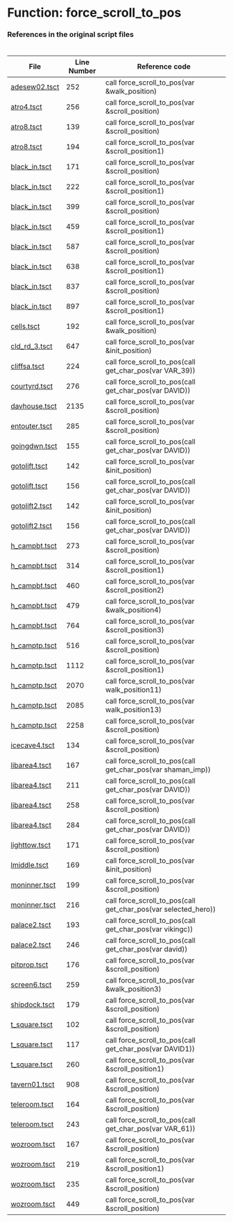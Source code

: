 # Function: force_scroll_to_pos
### References in the original script files

#

| File | Line Number | Reference code |
| --- | --- | --- |
| [adesew02.tsct](../../../out/adesew02.tsct#L252) | 252 | call force_scroll_to_pos(var &walk_position) |
| [atro4.tsct](../../../out/atro4.tsct#L256) | 256 | call force_scroll_to_pos(var &scroll_position) |
| [atro8.tsct](../../../out/atro8.tsct#L139) | 139 | call force_scroll_to_pos(var &scroll_position) |
| [atro8.tsct](../../../out/atro8.tsct#L194) | 194 | call force_scroll_to_pos(var &scroll_position1) |
| [black_in.tsct](../../../out/black_in.tsct#L171) | 171 | call force_scroll_to_pos(var &scroll_position) |
| [black_in.tsct](../../../out/black_in.tsct#L222) | 222 | call force_scroll_to_pos(var &scroll_position1) |
| [black_in.tsct](../../../out/black_in.tsct#L399) | 399 | call force_scroll_to_pos(var &scroll_position) |
| [black_in.tsct](../../../out/black_in.tsct#L459) | 459 | call force_scroll_to_pos(var &scroll_position1) |
| [black_in.tsct](../../../out/black_in.tsct#L587) | 587 | call force_scroll_to_pos(var &scroll_position) |
| [black_in.tsct](../../../out/black_in.tsct#L638) | 638 | call force_scroll_to_pos(var &scroll_position1) |
| [black_in.tsct](../../../out/black_in.tsct#L837) | 837 | call force_scroll_to_pos(var &scroll_position) |
| [black_in.tsct](../../../out/black_in.tsct#L897) | 897 | call force_scroll_to_pos(var &scroll_position1) |
| [cells.tsct](../../../out/cells.tsct#L192) | 192 | call force_scroll_to_pos(var &walk_position) |
| [cld_rd_3.tsct](../../../out/cld_rd_3.tsct#L647) | 647 | call force_scroll_to_pos(var &init_position) |
| [cliffsa.tsct](../../../out/cliffsa.tsct#L224) | 224 | call force_scroll_to_pos(call get_char_pos(var VAR_39)) |
| [courtyrd.tsct](../../../out/courtyrd.tsct#L276) | 276 | call force_scroll_to_pos(call get_char_pos(var DAVID)) |
| [davhouse.tsct](../../../out/davhouse.tsct#L2135) | 2135 | call force_scroll_to_pos(var &scroll_position) |
| [entouter.tsct](../../../out/entouter.tsct#L285) | 285 | call force_scroll_to_pos(var &scroll_position) |
| [goingdwn.tsct](../../../out/goingdwn.tsct#L155) | 155 | call force_scroll_to_pos(call get_char_pos(var DAVID)) |
| [gotolift.tsct](../../../out/gotolift.tsct#L142) | 142 | call force_scroll_to_pos(var &init_position) |
| [gotolift.tsct](../../../out/gotolift.tsct#L156) | 156 | call force_scroll_to_pos(call get_char_pos(var DAVID)) |
| [gotolift2.tsct](../../../out/gotolift2.tsct#L142) | 142 | call force_scroll_to_pos(var &init_position) |
| [gotolift2.tsct](../../../out/gotolift2.tsct#L156) | 156 | call force_scroll_to_pos(call get_char_pos(var DAVID)) |
| [h_campbt.tsct](../../../out/h_campbt.tsct#L273) | 273 | call force_scroll_to_pos(var &scroll_position) |
| [h_campbt.tsct](../../../out/h_campbt.tsct#L314) | 314 | call force_scroll_to_pos(var &scroll_position1) |
| [h_campbt.tsct](../../../out/h_campbt.tsct#L460) | 460 | call force_scroll_to_pos(var &scroll_position2) |
| [h_campbt.tsct](../../../out/h_campbt.tsct#L479) | 479 | call force_scroll_to_pos(var &walk_position4) |
| [h_campbt.tsct](../../../out/h_campbt.tsct#L764) | 764 | call force_scroll_to_pos(var &scroll_position3) |
| [h_camptp.tsct](../../../out/h_camptp.tsct#L516) | 516 | call force_scroll_to_pos(var &scroll_position) |
| [h_camptp.tsct](../../../out/h_camptp.tsct#L1112) | 1112 | call force_scroll_to_pos(var &scroll_position1) |
| [h_camptp.tsct](../../../out/h_camptp.tsct#L2070) | 2070 | call force_scroll_to_pos(var walk_position11) |
| [h_camptp.tsct](../../../out/h_camptp.tsct#L2085) | 2085 | call force_scroll_to_pos(var walk_position13) |
| [h_camptp.tsct](../../../out/h_camptp.tsct#L2258) | 2258 | call force_scroll_to_pos(var &scroll_position) |
| [icecave4.tsct](../../../out/icecave4.tsct#L134) | 134 | call force_scroll_to_pos(var &scroll_position) |
| [libarea4.tsct](../../../out/libarea4.tsct#L167) | 167 | call force_scroll_to_pos(call get_char_pos(var shaman_imp)) |
| [libarea4.tsct](../../../out/libarea4.tsct#L211) | 211 | call force_scroll_to_pos(call get_char_pos(var DAVID)) |
| [libarea4.tsct](../../../out/libarea4.tsct#L258) | 258 | call force_scroll_to_pos(var &scroll_position) |
| [libarea4.tsct](../../../out/libarea4.tsct#L284) | 284 | call force_scroll_to_pos(call get_char_pos(var DAVID)) |
| [lighttow.tsct](../../../out/lighttow.tsct#L171) | 171 | call force_scroll_to_pos(var &scroll_position) |
| [lmiddle.tsct](../../../out/lmiddle.tsct#L169) | 169 | call force_scroll_to_pos(var &init_position) |
| [moninner.tsct](../../../out/moninner.tsct#L199) | 199 | call force_scroll_to_pos(var &scroll_position) |
| [moninner.tsct](../../../out/moninner.tsct#L216) | 216 | call force_scroll_to_pos(call get_char_pos(var selected_hero)) |
| [palace2.tsct](../../../out/palace2.tsct#L193) | 193 | call force_scroll_to_pos(call get_char_pos(var vikingc)) |
| [palace2.tsct](../../../out/palace2.tsct#L246) | 246 | call force_scroll_to_pos(call get_char_pos(var david)) |
| [pitprop.tsct](../../../out/pitprop.tsct#L176) | 176 | call force_scroll_to_pos(var &scroll_position) |
| [screen6.tsct](../../../out/screen6.tsct#L259) | 259 | call force_scroll_to_pos(var &walk_position3) |
| [shipdock.tsct](../../../out/shipdock.tsct#L179) | 179 | call force_scroll_to_pos(var &scroll_position) |
| [t_square.tsct](../../../out/t_square.tsct#L102) | 102 | call force_scroll_to_pos(var &scroll_position) |
| [t_square.tsct](../../../out/t_square.tsct#L117) | 117 | call force_scroll_to_pos(call get_char_pos(var DAVID1)) |
| [t_square.tsct](../../../out/t_square.tsct#L260) | 260 | call force_scroll_to_pos(var &scroll_position1) |
| [tavern01.tsct](../../../out/tavern01.tsct#L908) | 908 | call force_scroll_to_pos(var &scroll_position) |
| [teleroom.tsct](../../../out/teleroom.tsct#L164) | 164 | call force_scroll_to_pos(var &scroll_position) |
| [teleroom.tsct](../../../out/teleroom.tsct#L243) | 243 | call force_scroll_to_pos(call get_char_pos(var VAR_61)) |
| [wozroom.tsct](../../../out/wozroom.tsct#L167) | 167 | call force_scroll_to_pos(var &scroll_position) |
| [wozroom.tsct](../../../out/wozroom.tsct#L219) | 219 | call force_scroll_to_pos(var &scroll_position1) |
| [wozroom.tsct](../../../out/wozroom.tsct#L235) | 235 | call force_scroll_to_pos(var &scroll_position) |
| [wozroom.tsct](../../../out/wozroom.tsct#L449) | 449 | call force_scroll_to_pos(var &scroll_position) |
